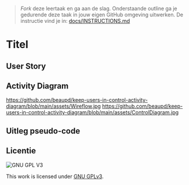> _Fork_ deze leertaak en ga aan de slag. Onderstaande outline ga je gedurende deze taak in jouw eigen GitHub omgeving uitwerken. De instructie vind je in: [docs/INSTRUCTIONS.md](docs/INSTRUCTIONS.md)

# Titel
<!-- Geef je project een titel en schrijf in één zin wat het is -->

## User Story
<!-- Schrijf hier de User Story waar de Activity Diagram over gaat-->

## Activity Diagram
<!-- Toon de activity Diagram -->
https://github.com/beaupd/keep-users-in-control-activity-diagram/blob/main/assets/Wireflow.jpg
https://github.com/beaupd/keep-users-in-control-activity-diagram/blob/main/assets/ControlDiagram.jpg

## Uitleg pseudo-code 
<!-- Leg de pseudo-code in de control fow uit -->


## Licentie

![GNU GPL V3](https://www.gnu.org/graphics/gplv3-127x51.png)

This work is licensed under [GNU GPLv3](./LICENSE).
